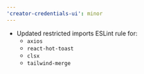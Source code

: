 ```yaml
---
'creator-credentials-ui': minor
---
```


- Updated restricted imports ESLint rule for:
    - `axios`
    - `react-hot-toast`
    - `clsx`
    - `tailwind-merge`

